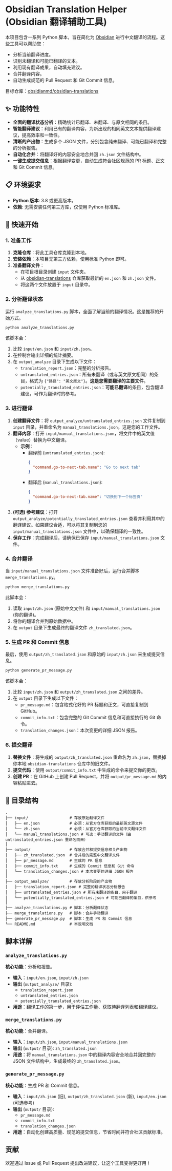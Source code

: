 # Obsidian Translation Helper (Obsidian 翻译辅助工具)

本项目包含一系列 Python 脚本，旨在简化为 [Obsidian](https://obsidian.md/) 进行中文翻译的流程。这些工具可以帮助您：

-   分析当前翻译进度。
-   识别未翻译和可能已翻译的文本。
-   利用现有翻译成果，自动填充建议。
-   合并翻译内容。
-   自动生成规范的 Pull Request 和 Git Commit 信息。

目标仓库：[obsidianmd/obsidian-translations](https://github.com/obsidianmd/obsidian-translations)

## ✨ 功能特性

-   **全面的翻译状态分析**：精确统计已翻译、未翻译、与原文相同的条目。
-   **智能翻译建议**：利用已有的翻译内容，为新出现的相同英文文本提供翻译建议，提高效率和一致性。
-   **清晰的产出物**：生成多个 JSON 文件，分别包含纯未翻译、可能已翻译和完整的分析报告。
-   **自动化合并**：将翻译好的内容安全地合并回 `zh.json` 文件结构中。
-   **一键生成提交信息**：根据翻译变更，自动生成符合社区规范的 PR 标题、正文和 Git Commit 信息。

## 📋 环境要求

-   **Python 版本**: 3.8 或更高版本。
-   **依赖**: 无需安装任何第三方库，仅使用 Python 标准库。

## 🚀 快速开始

### 1. 准备工作

1.  **克隆仓库**：将此工具仓库克隆到本地。
2.  **安装依赖**：本项目无第三方依赖，使用标准 Python 即可。
3.  **准备翻译文件**：
    -   在项目根目录创建 `input` 文件夹。
    -   从 [obsidian-translations](https://github.com/obsidianmd/obsidian-translations) 仓库获取最新的 `en.json` 和 `zh.json` 文件。
    -   将这两个文件放置于 `input` 目录中。

### 2. 分析翻译状态

运行 `analyze_translations.py` 脚本，全面了解当前的翻译情况。这是推荐的开始方式。

```bash
python analyze_translations.py
```

该脚本会：
1.  比较 `input/en.json` 和 `input/zh.json`。
2.  在控制台输出详细的统计摘要。
3.  在 `output_analyze` 目录下生成以下文件：
    -   `translation_report.json`：完整的分析报告。
    -   `untranslated_entries.json`：所有未翻译（或与英文原文相同）的条目，格式为 `{"路径": "英文原文"}`。**这是您需要翻译的主要文件**。
    -   `potentially_translated_entries.json`：**可能已翻译**的条目，包含翻译建议，可作为翻译时的参考。

### 3. 进行翻译

1.  **创建翻译文件**：将 `output_analyze/untranslated_entries.json` 文件复制到 `input` 目录，并重命名为 `manual_translations.json`。这是您的工作文件。
2.  **翻译内容**：打开 `input/manual_translations.json`，将文件中的英文值（value）替换为中文翻译。
    -   **示例**：
        *   翻译前 (`untranslated_entries.json`):
            ```json
            {
              "command.go-to-next-tab.name": "Go to next tab"
            }
            ```
        *   翻译后 (`manual_translations.json`):
            ```json
            {
              "command.go-to-next-tab.name": "切换到下一个标签页"
            }
            ```
3.  **(可选) 参考建议**：打开 `output_analyze/potentially_translated_entries.json` 查看并利用其中的翻译建议。如果建议合适，可以将其复制到您的 `input/manual_translations.json` 文件中，以确保翻译的一致性。
4.  **保存工作**：完成翻译后，请确保已保存 `input/manual_translations.json` 文件。

### 4. 合并翻译

当 `input/manual_translations.json` 文件准备好后，运行合并脚本 `merge_translations.py`。

```bash
python merge_translations.py
```

此脚本会：
1.  读取 `input/zh.json` (原始中文文件) 和 `input/manual_translations.json` (你的翻译)。
2.  将你的翻译合并到原始数据中。
3.  在 `output` 目录下生成最终的翻译文件 `zh_translated.json`。

### 5. 生成 PR 和 Commit 信息

最后，使用 `output/zh_translated.json` 和原始的 `input/zh.json` 来生成提交信息。

```bash
python generate_pr_message.py
```

该脚本会：
1.  比较 `input/zh.json` 和 `output/zh_translated.json` 之间的差异。
2.  在 `output` 目录下生成以下文件：
    -   `pr_message.md`：包含格式化好的 PR 标题和正文，可直接复制到 GitHub。
    -   `commit_info.txt`：包含完整的 Git Commit 信息和可直接执行的 Git 命令。
    -   `translation_changes.json`：本次变更的详细 JSON 报告。

### 6. 提交翻译

1.  **替换文件**：将生成的 `output/zh_translated.json` 重命名为 `zh.json`，替换掉你本地 `obsidian-translations` 仓库中的旧文件。
2.  **提交代码**：使用 `output/commit_info.txt` 中生成的命令来提交你的更改。
3.  **创建 PR**：在 GitHub 上创建 Pull Request，并将 `output/pr_message.md` 的内容粘贴进去。

## 📂 目录结构

```
.
├── input/                  # 存放原始翻译文件
│   ├── en.json             # 必须：从官方仓库获取的最新英文源文件
│   └── zh.json             # 必须：从官方仓库获取的当前中文翻译文件
│   └── manual_translations.json # 可选：手动翻译的文件（由 untranslated_entries.json 重命名而来）
│
├── output/                 # 存放合并和提交信息相关产出物
│   ├── zh_translated.json  # 合并后的完整中文翻译文件
│   ├── pr_message.md       # 生成的 PR 信息
│   ├── commit_info.txt     # 生成的 Commit 信息和 Git 命令
│   └── translation_changes.json # 本次变更的详细 JSON 报告
│
├── output_analyze/         # 存放分析阶段的产出物
│   ├── translation_report.json # 完整的翻译状态分析报告
│   ├── untranslated_entries.json # 所有未翻译的条目，用于翻译
│   └── potentially_translated_entries.json # 可能已翻译的条目，供参考
│
├── analyze_translations.py # 脚本：分析翻译状态
├── merge_translations.py   # 脚本：合并手动翻译
├── generate_pr_message.py  # 脚本：生成 PR 和 Commit 信息
└── README.md               # 本说明文档
```

## 脚本详解

### `analyze_translations.py`

**核心功能**：分析和报告。
-   **输入**：`input/en.json`, `input/zh.json`
-   **输出** (`output_analyze/` 目录):
    -   `translation_report.json`
    -   `untranslated_entries.json`
    -   `potentially_translated_entries.json`
-   **用途**：翻译工作的第一步，用于评估工作量、获取待翻译列表和翻译建议。

### `merge_translations.py`

**核心功能**：合并翻译。
-   **输入**：`input/zh.json`, `input/manual_translations.json`
-   **输出** (`output/` 目录): `zh_translated.json`
-   **用途**：将 `manual_translations.json` 中的翻译内容安全地合并回完整的 JSON 文件结构中，生成最终的 `zh_translated.json`。

### `generate_pr_message.py`

**核心功能**：生成 PR 和 Commit 信息。
-   **输入**：`input/zh.json` (旧), `output/zh_translated.json` (新), `input/en.json` (可选参考)
-   **输出** (`output/` 目录):
    -   `pr_message.md`
    -   `commit_info.txt`
    -   `translation_changes.json`
-   **用途**：自动化创建高质量、规范的提交信息，节省时间并符合社区贡献标准。

## 贡献

欢迎通过 Issue 或 Pull Request 提出改进建议，让这个工具变得更好用！
